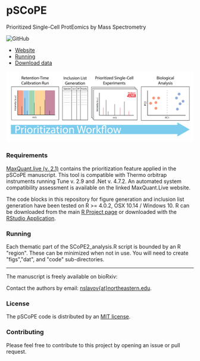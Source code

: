 # **pSCoPE**

Prioritized Single-Cell ProtEomics by Mass Spectrometry

<!--![GitHub release](https://img.shields.io/github/release/SlavovLab/DO-MS.svg)-->
![GitHub](https://img.shields.io/github/license/SlavovLab/DO-MS.svg)

* [Website](https://scp.slavovlab.net/pSCoPE)
* [Running](#running)
* [Download data](https://scp.slavovlab.net/Huffman_et_al_2022)
<!--
* [Preprint](https://www.biorxiv.org/content/10.1101/665307v3)
-->


![workflow](Workflow_v7.png)

### Requirements

[MaxQuant.live (v. 2.1)](www.maxquant.live) contains the prioritization feature applied in the pSCoPE manuscript. This tool is compatible with Thermo orbitrap instruments running Tune v. 2.9 and .Net v. 4.7.2. An automated system compatibility assessment is available on the linked MaxQuant.Live website. 

The code blocks in this repository for figure generation and inclusion list generation have been tested on R >= 4.0.2, OSX 10.14 / Windows 10. R can be downloaded from the main [R Project page](https://www.r-project.org/) or downloaded with the [RStudio Application](https://www.rstudio.com/products/rstudio/download/). 



### Running

Each thematic part of the SCoPE2_analysis.R script is bounded by an R "region". These can be minimized when not in use. You will need to create "figs","dat", and "code" sub-directories.

------------

The manuscript is freely available on bioRxiv: <!-- [Specht et al., 2019](https://www.biorxiv.org/content/10.1101/665307v3) -->

Contact the authors by email: [nslavov\{at\}northeastern.edu](mailto:nslavov@northeastern.edu).

### License

The pSCoPE code is distributed by an [MIT license](https://github.com/SlavovLab/DO-MS/blob/master/LICENSE).

### Contributing

Please feel free to contribute to this project by opening an issue or pull request.

<!--
### Data
All data used for the manuscript is available on [UCSD's MassIVE Repository](https://massive.ucsd.edu/ProteoSAFe/dataset.jsp?task=b15cafc7489147e99b93bd7c718388b2)
-->
